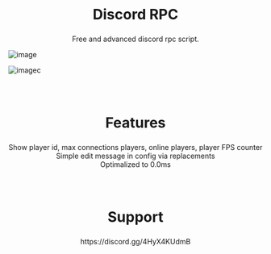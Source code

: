<br clear="both">

<h1 align="center">Discord RPC</h1>

###

<p align="center">Free and advanced discord rpc script.</p>

![image](https://github.com/respectdevelopment/rd_DiscordRPC/assets/143709835/d464ab5e-2441-415a-b51d-e8a2d733bdad)

![imagec](https://github.com/respectdevelopment/rd_DiscordRPC/assets/143709835/8dc66820-bc71-4f1d-b617-cc1facb33bad)


###

<br clear="both">

<h1 align="center">Features</h1>

###

<p align="center">Show player id, max connections players, online players, player FPS counter<br>Simple edit message in config via replacements<br>Optimalized to 0.0ms</p>

###

<br clear="both">

<h1 align="center">Support</h1>

###

<p align="center">https://discord.gg/4HyX4KUdmB</p>

###
